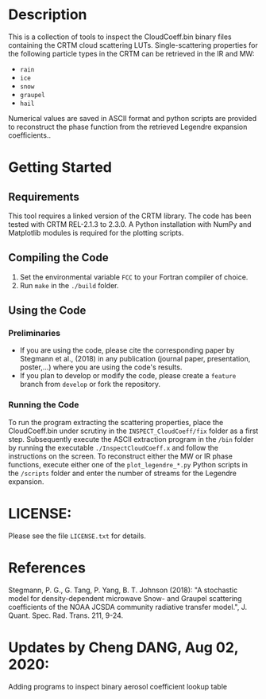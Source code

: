 # Description
This is a collection of tools to inspect the CloudCoeff.bin
binary files containing the CRTM cloud scattering LUTs.
Single-scattering properties for the following particle types
in the CRTM can be retrieved in the IR and MW:
- `rain`
- `ice`
- `snow`
- `graupel`
- `hail`

Numerical values are saved in ASCII format and python scripts
are provided to reconstruct the phase function from the 
retrieved Legendre expansion coefficients.. 

# Getting Started

## Requirements
This tool requires a linked version of the CRTM library.
The code has been tested with CRTM REL-2.1.3 to 2.3.0.
A Python installation with NumPy and Matplotlib modules is required for the plotting scripts.

## Compiling the Code
1. Set the environmental variable `FCC` to your Fortran compiler of choice.
2. Run `make` in the `./build` folder.

## Using the Code

### Preliminaries
- If you are using the code, please cite the corresponding paper by Stegmann et al., (2018) in any publication (journal paper, presentation, poster,...) where you are using the code's results.
- If you plan to develop or modify the code, please create a `feature` branch from `develop` or fork the repository.

### Running the Code
To run the program extracting the scattering properties, place the CloudCoeff.bin under scrutiny in the `INSPECT_CloudCoeff/fix` folder as a first step. 
Subsequently execute the ASCII extraction program in the `/bin` folder by running the executable `./InspectCloudCoeff.x` and follow the instructions on the screen.
To reconstruct either the MW or IR phase functions, execute either one of the `plot_legendre_*.py` Python scripts in the `/scripts` folder and enter the number of streams for the Legendre expansion.

# LICENSE:
Please see the file `LICENSE.txt` for details.

# References
Stegmann, P. G., G. Tang, P. Yang, B. T. Johnson (2018): "A stochastic model for density-dependent microwave Snow- and Graupel scattering coefficients of the NOAA JCSDA community radiative transfer model.", J. Quant. Spec. Rad. Trans. 211, 9-24.


# Updates by Cheng DANG, Aug 02, 2020:
Adding programs to inspect binary aerosol coefficient lookup table


